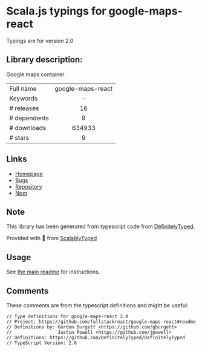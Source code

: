 
# Scala.js typings for google-maps-react

Typings are for version 2.0

## Library description:
Google maps container

|                    |                 |
| ------------------ | :-------------: |
| Full name          | google-maps-react |
| Keywords           | - |
| # releases         | 16 |
| # dependents       | 9 |
| # downloads        | 634933 |
| # stars            | 9 |

## Links
- [Homepage](https://github.com/fullstackreact/google-maps-react#readme)
- [Bugs](https://github.com/fullstackreact/google-maps-react/issues)
- [Repository](https://github.com/fullstackreact/google-maps-react)
- [Npm](https://www.npmjs.com/package/google-maps-react)
    


## Note
This library has been generated from typescript code from [DefinitelyTyped](https://definitelytyped.org).

Provided with :purple_heart: from [ScalablyTyped](https://github.com/oyvindberg/ScalablyTyped)

## Usage
See [the main readme](../../readme.md) for instructions.

## Comments

These comments are from the typescript definitions and might be useful:
```
// Type definitions for google-maps-react 2.0
// Project: https://github.com/fullstackreact/google-maps-react#readme
// Definitions by: Gordon Burgett <https://github.com/gburgett>
//                 Justin Powell <https://github.com/jpowell>
// Definitions: https://github.com/DefinitelyTyped/DefinitelyTyped
// TypeScript Version: 2.8

```

